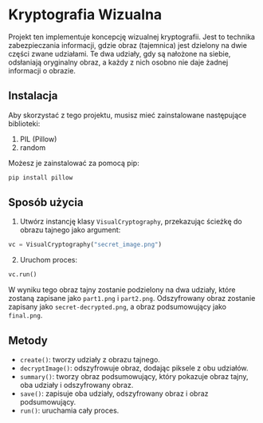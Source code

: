 # Kryptografia Wizualna 

Projekt ten implementuje koncepcję wizualnej kryptografii. Jest to technika zabezpieczania informacji, gdzie obraz (tajemnica) jest dzielony na dwie części zwane udziałami. Te dwa udziały, gdy są nałożone na siebie, odsłaniają oryginalny obraz, a każdy z nich osobno nie daje żadnej informacji o obrazie.

## Instalacja

Aby skorzystać z tego projektu, musisz mieć zainstalowane następujące biblioteki:

1. PIL (Pillow)
2. random

Możesz je zainstalować za pomocą pip:

```bash
pip install pillow
```

## Sposób użycia

1. Utwórz instancję klasy `VisualCryptography`, przekazując ścieżkę do obrazu tajnego jako argument:
```python
vc = VisualCryptography("secret_image.png")
```
2. Uruchom proces:
```python
vc.run()
```
W wyniku tego obraz tajny zostanie podzielony na dwa udziały, które zostaną zapisane jako `part1.png` i `part2.png`. Odszyfrowany obraz zostanie zapisany jako `secret-decrypted.png`, a obraz podsumowujący jako `final.png`.

## Metody

- `create()`: tworzy udziały z obrazu tajnego.
- `decryptImage()`: odszyfrowuje obraz, dodając piksele z obu udziałów.
- `summary()`: tworzy obraz podsumowujący, który pokazuje obraz tajny, oba udziały i odszyfrowany obraz.
- `save()`: zapisuje oba udziały, odszyfrowany obraz i obraz podsumowujący.
- `run()`: uruchamia cały proces.

